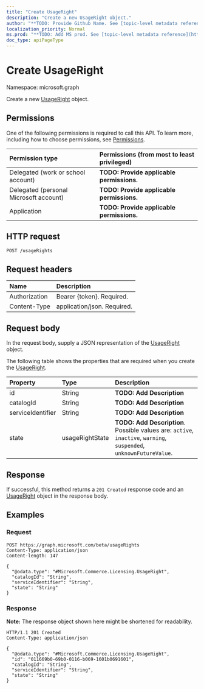 ```yaml
---
title: "Create UsageRight"
description: "Create a new UsageRight object."
author: "**TODO: Provide Github Name. See [topic-level metadata reference](https://msgo.azurewebsites.net/add/document/guidelines/metadata.html#topic-level-metadata)**"
localization_priority: Normal
ms.prod: "**TODO: Add MS prod. See [topic-level metadata reference](https://msgo.azurewebsites.net/add/document/guidelines/metadata.html#topic-level-metadata)**"
doc_type: apiPageType
---
```


# Create UsageRight
Namespace: microsoft.graph

Create a new [UsageRight](../resources/usageright.md) object.

## Permissions
One of the following permissions is required to call this API. To learn more, including how to choose permissions, see [Permissions](/graph/permissions-reference).

|Permission type|Permissions (from most to least privileged)|
|:---|:---|
|Delegated (work or school account)|**TODO: Provide applicable permissions.**|
|Delegated (personal Microsoft account)|**TODO: Provide applicable permissions.**|
|Application|**TODO: Provide applicable permissions.**|

## HTTP request

<!-- {
  "blockType": "ignored"
}
-->
``` http
POST /usageRights
```

## Request headers
|Name|Description|
|:---|:---|
|Authorization|Bearer {token}. Required.|
|Content-Type|application/json. Required.|

## Request body
In the request body, supply a JSON representation of the [UsageRight](../resources/usageright.md) object.

The following table shows the properties that are required when you create the [UsageRight](../resources/usageright.md).

|Property|Type|Description|
|:---|:---|:---|
|id|String|**TODO: Add Description**|
|catalogId|String|**TODO: Add Description**|
|serviceIdentifier|String|**TODO: Add Description**|
|state|usageRightState|**TODO: Add Description**. Possible values are: `active`, `inactive`, `warning`, `suspended`, `unknownFutureValue`.|



## Response

If successful, this method returns a `201 Created` response code and an [UsageRight](../resources/usageright.md) object in the response body.

## Examples

### Request
<!-- {
  "blockType": "request",
  "name": "create_usageright_from_usagerights"
}
-->
``` http
POST https://graph.microsoft.com/beta/usageRights
Content-Type: application/json
Content-length: 147

{
  "@odata.type": "#Microsoft.Commerce.Licensing.UsageRight",
  "catalogId": "String",
  "serviceIdentifier": "String",
  "state": "String"
}
```


### Response
**Note:** The response object shown here might be shortened for readability.
<!-- {
  "blockType": "response",
  "truncated": true,
  "@odata.type": "Microsoft.Commerce.Licensing.UsageRight"
}
-->
``` http
HTTP/1.1 201 Created
Content-Type: application/json

{
  "@odata.type": "#Microsoft.Commerce.Licensing.UsageRight",
  "id": "011669b0-69b0-0116-b069-1601b0691601",
  "catalogId": "String",
  "serviceIdentifier": "String",
  "state": "String"
}
```

